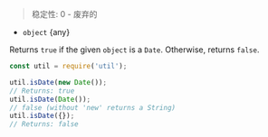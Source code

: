<!-- YAML
added: v0.6.0
deprecated: v4.0.0
-->

> 稳定性: 0 - 废弃的

* `object` {any}

Returns `true` if the given `object` is a `Date`. Otherwise, returns `false`.

```js
const util = require('util');

util.isDate(new Date());
// Returns: true
util.isDate(Date());
// false (without 'new' returns a String)
util.isDate({});
// Returns: false
```

